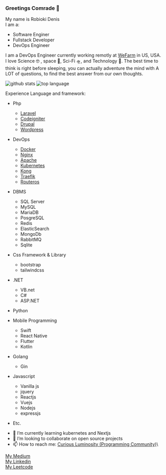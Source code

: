 ### Greetings Comrade 🖖

My name is Robioki Denis\
I am a:
- Software Enginer
- Fullstack Developer
- DevOps Engineer

I am a DevOps Engineer currently working remotly at [WeFarm](https://remote.works-hub.com/companies/wefarm) in US, USA.\
I love Science :nerd_face: , space 🌌, Sci-Fi 🛸, and Technology :robot:. The best time to think is right before sleeping, you can actually adventure the mind with A LOT of questions, to find the best answer from our own thoughts. 

![github stats](https://github-readme-stats.vercel.app/api?username=robiokidenis&show_icons=true&include_all_commits=true&theme=tokyonight)
![top language](https://github-readme-stats.vercel.app/api/top-langs/?username=robiokidenis&layout=compact&theme=tokyonight)

Experience Language and framework:
* Php
  * [Laravel](https://laravel.com/)
  * [Codeigniter](https://codeigniter.com/)
  * [Drupal](https://drupal.com/)
  * [Wordpress](https://wordpress.com/)
* DevOps
  * [Docker](https://www.docker.com/)
  * [Nginx](https://nginx.org/en/)
  * [Apache](http://www.apache.org/)
  * [Kubernetes](https://kubernetes.io/)
  * [Kong](https://konghq.com/kong/) 
  * [Traefik](https://traefik.io/)
  * [Routeros](https://mikrotik.com/)
* DBMS
  * SQL Server
  * MySQL
  * MariaDB
  * PosgreSQL
  * Redis
  * ElasticSearch
  * MongoDb
  * RabbitMQ
  * Sqlite
* Css Framework & Library
  * bootstrap
  * tailwindcss
* .NET
  * VB.net
  * C#
  * ASP.NET
* Python
* Mobile Programming
  * Swift
  * React Native
  * Flutter
  * Kotlin 
* Golang
  * Gin
* Javascript
  * Vanilla js
  * jquery
  * Reactjs
  * Vuejs
  * Nodejs
  * expressjs


* Etc.   
 
<!-- - 🔭 I’m currently working to rebuild my undergraduate-thesis about hoax verification for bahasa indonesia, it was named besut (benang kusut). -->
- 🌱 I’m currently learning kubernetes and Nextjs
- 👯 I’m looking to collaborate on open source projects<!-- - 🤔 I’m looking for help with how to get a Software Engineering job in Japan (my dream). -->
- 📫 How to reach me: 
 [Curious Luminosity (Programming Community)](https://discord.gg/BjeQGq8)\ 

[My Medium](https://medium.com/@robiokidenis)\
[My Linkedin](https://www.linkedin.com/in/robiokidenis/)\
[My Leetcode](https://leetcode.com/iDevoid/)


<!--
**robiokidenis/robiokidenis** is a ✨ _special_ ✨ repository because its `README.md` (this file) appears on your GitHub profile.

Here are some ideas to get you started:

- 🔭 I’m currently working on ...
- 🌱 I’m currently learning ...
- 👯 I’m looking to collaborate on ...
- 🤔 I’m looking for help with ...
- 💬 Ask me about ...
- 📫 How to reach me: ...
- 😄 Pronouns: ...
- ⚡ Fun fact: ...
-->
